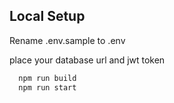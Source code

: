 ## Local Setup
Rename .env.sample to .env

place your database url and jwt token 

```bash
  npm run build
  npm run start
```

